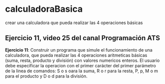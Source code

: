 # calculadoraBasica
crear una calculadora que pueda realizar las 4 operaciones básicas 
## Ejercicio 11, video 25 del canal Programación ATS
**Ejercicio 11**: Construir un programa que simule el funcionamiento de una calculadora, que pueda realizar las 4 operaciones aritmeticas básicas (suma, resta, producto y división) con valores numericos enteros. El usuario debe especificar la operacion con el primer carácter del primer parámetro de la linea de comandos: S o s oara la suma, R o r para la resta, P, p, M o m para el producto y D o d para la división. 
